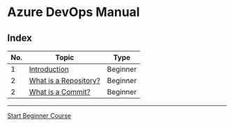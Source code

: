# Azure DevOps Manual
## Index
|No.|Topic|Type| 
|---|---|---|
|1|[Introduction](./Beginner/Introduction.md)|Beginner
|2|[What is a Repository?](./Beginner/WhatIsARepository.md)|Beginner
|2|[What is a Commit?](./Beginner/WhatIsACommit.md)|Beginner
___
[Start Beginner Course](./Beginner/Introduction.md)